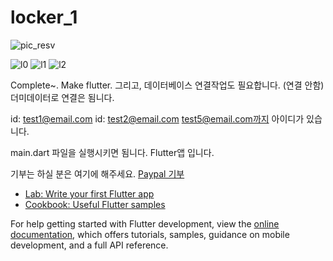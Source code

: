 # locker_1

 

![pic_resv](https://github.com/infott2t/reservationLocker/assets/25080178/75d3f5b4-cbfe-44f4-803b-2714a9d64ff1)

 ![l0](https://github.com/infott2t/reservationLocker/assets/25080178/151046d3-5437-4757-acb6-a5d616696f38)
![l1](https://github.com/infott2t/reservationLocker/assets/25080178/b0fb6f8c-aee4-46ce-986d-7bdfbf915a29)
![l2](https://github.com/infott2t/reservationLocker/assets/25080178/a4b18e43-7e9b-4a35-ba32-30ae4f733843)

 Complete~. Make flutter. 
 그리고, 데이터베이스 연결작업도 필요합니다. (연결 안함)
 더미데이터로 연결은 됨니다. 
 
 id: test1@email.com
 id: test2@email.com
 test5@email.com까지 아이디가 있습니다.

main.dart 파일을 실행시키면 됨니다. Flutter앱 입니다.

기부는 하실 분은 여기에 해주세요. <a href="https://paypal.me/jcoop45">Paypal 기부</a>

- [Lab: Write your first Flutter app](https://docs.flutter.dev/get-started/codelab)
- [Cookbook: Useful Flutter samples](https://docs.flutter.dev/cookbook)

For help getting started with Flutter development, view the
[online documentation](https://docs.flutter.dev/), which offers tutorials,
samples, guidance on mobile development, and a full API reference.
